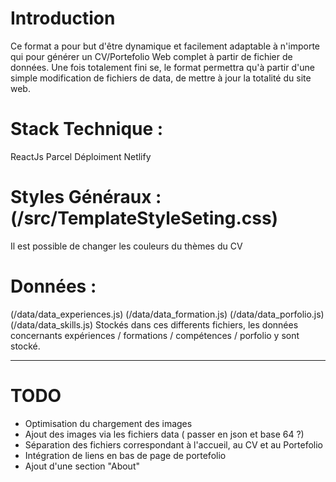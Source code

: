 # Introduction
Ce format a pour but d'être dynamique et facilement adaptable à n'importe qui pour générer un CV/Portefolio Web complet à partir de fichier de données.
Une fois totalement fini se, le format permettra qu'à partir d'une simple modification de fichiers de data, de mettre à jour la totalité du site web.

# Stack Technique :
ReactJs
Parcel
Déploiment Netlify

# Styles Généraux : (/src/TemplateStyleSeting.css)
Il est possible de changer les couleurs du thèmes du CV

# Données : 
(/data/data_experiences.js)
(/data/data_formation.js)
(/data/data_porfolio.js)
(/data/data_skills.js)
Stockés dans ces differents fichiers, les données concernants expériences / formations / compétences / porfolio y sont stocké.

-----------------

# TODO
- Optimisation du chargement des images
- Ajout des images via les fichiers data ( passer en json et base 64 ?)
- Séparation des fichiers correspondant à l'accueil, au CV et au Portefolio
- Intégration de liens en bas de page de portefolio
- Ajout d'une section "About"

